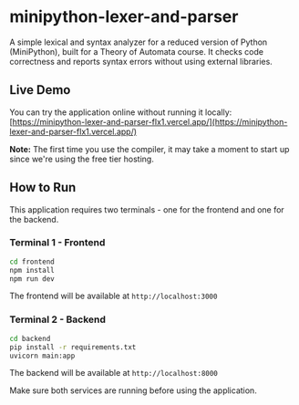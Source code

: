 # minipython-lexer-and-parser

A simple lexical and syntax analyzer for a reduced version of Python (MiniPython), built for a Theory of Automata course. It checks code correctness and reports syntax errors without using external libraries.

## Live Demo

You can try the application online without running it locally: [https://minipython-lexer-and-parser-flx1.vercel.app/](https://minipython-lexer-and-parser-flx1.vercel.app/)

**Note:** The first time you use the compiler, it may take a moment to start up since we're using the free tier hosting.

## How to Run

This application requires two terminals - one for the frontend and one for the backend.

### Terminal 1 - Frontend

```bash
cd frontend
npm install
npm run dev
```

The frontend will be available at `http://localhost:3000`

### Terminal 2 - Backend

```bash
cd backend
pip install -r requirements.txt
uvicorn main:app
```

The backend will be available at `http://localhost:8000`

Make sure both services are running before using the application.
